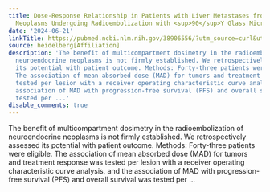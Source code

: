 ```yaml
---
title: Dose-Response Relationship in Patients with Liver Metastases from Neuroendocrine
  Neoplasms Undergoing Radioembolization with <sup>90</sup>Y Glass Microspheres
date: '2024-06-21'
linkTitle: https://pubmed.ncbi.nlm.nih.gov/38906556/?utm_source=curl&utm_medium=rss&utm_campaign=pubmed-2&utm_content=1FakS-2QOkCT8HsMOQP1bCRQ4YzyumYOmxmF0moLsQ3dFB1E9V&fc=20220326224207&ff=20240622182948&v=2.18.0.post9+e462414
source: heidelberg[Affiliation]
description: 'The benefit of multicompartment dosimetry in the radioembolization of
  neuroendocrine neoplasms is not firmly established. We retrospectively assessed
  its potential with patient outcome. Methods: Forty-three patients were eligible.
  The association of mean absorbed dose (MAD) for tumors and treatment response was
  tested per lesion with a receiver operating characteristic curve analysis, and the
  association of MAD with progression-free survival (PFS) and overall survival was
  tested per ...'
disable_comments: true
---
```

The benefit of multicompartment dosimetry in the radioembolization of neuroendocrine neoplasms is not firmly established. We retrospectively assessed its potential with patient outcome. Methods: Forty-three patients were eligible. The association of mean absorbed dose (MAD) for tumors and treatment response was tested per lesion with a receiver operating characteristic curve analysis, and the association of MAD with progression-free survival (PFS) and overall survival was tested per ...